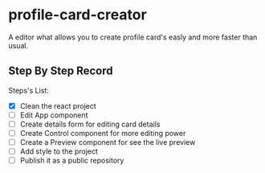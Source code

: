 # profile-card-creator

A editor what allows you to create profile card's easly and more faster than usual.

## Step By Step Record

Steps's List:

- [x] Clean the react project
- [ ] Edit App component
- [ ] Create details form for editing card details
- [ ] Create Control component for more editing power
- [ ] Create a Preview component for see the live preview
- [ ] Add style to the project
- [ ] Publish it as a public repository
